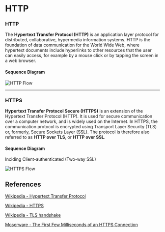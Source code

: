 HTTP
====

### HTTP

The **Hypertext Transfer Protocol (HTTP)** is an application layer protocol for distributed, collaborative, hypermedia information systems. HTTP is the foundation of data communication for the World Wide Web, where hypertext documents include hyperlinks to other resources that the user can easily access, for example by a mouse click or by tapping the screen in a web browser.

#### Sequence Diagram

![HTTP Flow](https://www.plantuml.com/plantuml/proxy?src=https://raw.githubusercontent.com/yidas/web-service-principles/main/http/http-flow.plantuml)

---

### HTTPS

**Hypertext Transfer Protocol Secure (HTTPS)** is an extension of the Hypertext Transfer Protocol (HTTP). It is used for secure communication over a computer network, and is widely used on the Internet. In HTTPS, the communication protocol is encrypted using Transport Layer Security (TLS) or, formerly, Secure Sockets Layer (SSL). The protocol is therefore also referred to as **HTTP over TLS**, or **HTTP over SSL**.

#### Sequence Diagram

Inciding Client-authenticated (Two-way SSL)

![HTTPS Flow](https://www.plantuml.com/plantuml/proxy?cache=no&src=https://raw.githubusercontent.com/yidas/web-service-principles/main/http/https-flow.plantuml&v=20210915)



References
----------

[Wikipedia - Hypertext Transfer Protocol](https://en.wikipedia.org/wiki/Hypertext_Transfer_Protocol)

[Wikipedia - HTTPS](https://en.wikipedia.org/wiki/HTTPS)

[Wikipedia - TLS handshake](https://en.wikipedia.org/wiki/Transport_Layer_Security#TLS_handshake)

[Moserware - The First Few Milliseconds of an HTTPS Connection](http://www.moserware.com/2009/06/first-few-milliseconds-of-https.html)

